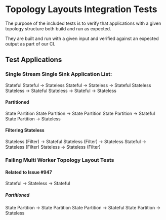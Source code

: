 # Topology Layouts Integration Tests

The purpose of the included tests is to verify that applications with a given topology structure both build and run as expected.

They are built and run with a given input and verified against an expected output as part of our CI.

## Test Applications

### Single Stream Single Sink Application List:
Stateful
Stateful -> Stateless
Stateful -> Stateless -> Stateful
Stateless
Stateless -> Stateful
Stateless -> Stateful -> Stateless

#### Partitioned
State Partition
State Partition -> State Partition
State Partition -> Stateful
State Partition -> Stateless

#### Filtering Stateless
Stateless (Filter) -> Stateful
Stateless (Filter) -> Stateless
Stateful -> Stateless (Filter)
Stateless -> Stateless (Filter)

### Failing Multi Worker Topology Layout Tests
#### Related to Issue #947

Stateful -> Stateless -> Stateful

##### Partitioned
State Partition -> State Partition
State Partition -> Stateful
State Partition -> Stateless
